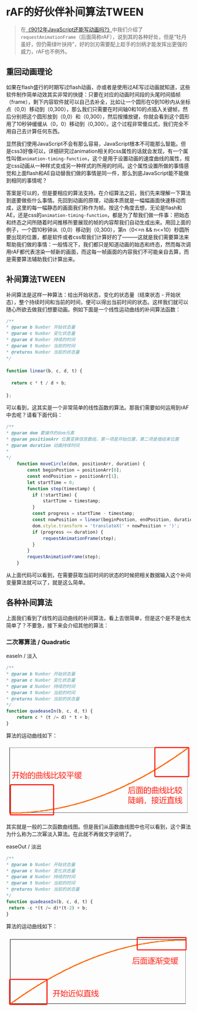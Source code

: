 # rAF的好伙伴补间算法TWEEN

> 在[《9012年JavaScript还能写动画吗?》](../requsetAnimationFrame/requetAnimationFrame)中我们介绍了`requestAnimationFrame`（后面简称rAF），说到其的各种好处，但是“牡丹虽好，但仍需绿叶扶持”，好的剑刃需要配上趁手的剑柄才能发挥出更强的威力，rAF也不例外。

## 重回动画理论

如果在flash盛行的时期写过flash动画，亦或者是使用过AE写过动画就知道，这些软件制作简单动效其实非常的快捷：只要在对应的动画时间段的头尾时间插帧（frame），剩下内容软件就可以自己去补全，比如让一个圆形在0到10秒内从坐标点（0,0）移动到（0,300），那么我们只需要在时间轴0和10的点插入关键帧，然后分别把这个圆形放到（0,0）和（0,300），然后按播放键，你就会看到这个圆形用了10秒钟缓缓从（0，0）移动到（0,300）。这个过程非常傻瓜式，我们完全不用自己去计算任何东西。

显然我们使用JavaScript不会有那么容易，JavaScript根本不可能那么智能。但是css3好像可以，详细研究过animation相关的css属性的话就会发现，有一个属性叫做`animation-timing-function`，这个是用于设置动画的速度曲线的属性，规定css动画从一种样式变成另一种样式的所用的时间。这个属性设置所做的事情感觉和上面flash和AE自动替我们做的事情是同一件，那么到底JavaScript能不能做到相同的事情呢？

答案是可以的，但是要相应的算法支持。在介绍算法之前，我们先来理解一下算法到底要做些什么事情。先回到动画的原理，动画本质就是一幅幅画面快速移动而成，这里的每一幅静态的画面我们称作为帧。按这个角度去想，无论是flash和AE，还是css的`animation-timing-function`，都是为了帮我们做一件事：把始态和终态之间所随着时间推移所要展现的帧的内容帮我们自动生成出来。用回上面的例子，一个圆10秒钟从（0,0）移动到（0,300），第n（0<=n && n<=10）秒圆所要出现的位置，都是软件或者css帮我们计算好的了———这就是我们需要算法来帮助我们做的事情：一般情况下，我们都只是知道动画的始态和终态，然而每次调用rAF都代表渲染一帧新的画面，而这每一帧画面的内容我们不可能亲自去算，而是需要算法辅助我们计算出来。

## 补间算法TWEEN

补间算法是这样一种算法：给出开始状态，变化的状态量（结束状态 - 开始状态），整个持续时间和当前的时间，便可以得出当前时间的状态。这样我们就可以随心所欲去做我们想要动画。例如下面是一个线性运动曲线的补间算法函数：

```javascript
/**
* @param b Number 开始状态量
* @param c Number 变化状态量
* @param d Number 持续的时间
* @param t Number 当前的时间
* @returns Number 当前的状态量
*/

function linear(b, c, d, t) {

  return c * t / d + b;

};
```
可以看到，这其实是一个非常简单的线性函数的算法。那我们需要如何运用到rAF中去呢？请看下面代码：

```javascript
/**
* @param dom 要操作的dom元素
* @param positionArr 位置变换信息数组，第一项是开始位置，第二项是借结束位置
* @param duration 动画持续时间
* 
*/
    function moveCircle(dom, positionArr, duration) {
        const beginPostion = positionArr[0];
        const endPosition = positionArr[1];
        let startTime = 0;
        function step(timestamp) {
          if (!startTime) {
              startTime = timestamp;
          }
          const progress = startTime - timestamp;
          const nowPosition = linear(beginPostion, endPosition, duration, progress); // 引用补间算法来获取当前时间的位置状态
          dom.style.transform = 'translateX(' + nowPosition + ')';
          if (progress <= duration) {
              requestAnimationFrame(step);
          }
        }
        requestAnimationFrame(step);
    }
```
从上面代码可以看到，在需要获取当前时间的状态的时候把相关数据输入这个补间变量算法就可以了，就是这么简单。

## 各种补间算法

上面我们看到了线性的运动曲线的补间算法，看上去很简单，但是这个是不是也太简单了？不要急，接下来会介绍其他的算法：

### 二次幂算法 / Quadratic 

easeIn / 淡入

```javascript
/**
* @param b Number 开始状态量
* @param c Number 变化状态量
* @param d Number 持续的时间
* @param t Number 当前的时间
* @returns Number 当前的状态量
*/
function quadeaseIn(b, c, d, t) {
    return c * (t /= d) * t + b;
}
```
算法的运动曲线如下：

![quadease](./img/quadease.jpg)

其实就是一般的二次函数曲线图。但是我们从函数曲线图中也可以看到，这个算法为什么称为二次幂淡入算法。在此就不再做文字说明了。

easeOut / 淡出

```javascript
/**
* @param b Number 开始状态量
* @param c Number 变化状态量
* @param d Number 持续的时间
* @param t Number 当前的时间
* @returns Number 当前的状态量
*/
function quadeaseIn(b, c, d, t) {
 return -c *(t /= d)*(t-2) + b;
}
```
算法的运动曲线如下：

![quadeaseout](./img/quadeaseout.png)


